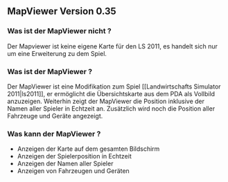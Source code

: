 ## MapViewer Version 0.35

### Was ist der MapViewer nicht ?
Der Mapviewer ist keine eigene Karte für den LS 2011, es handelt sich nur um eine Erweiterung zu dem Spiel.

### Was ist der MapViewer ?
Der MapViewer ist eine Modifikation zum Spiel [[Landwirtschafts Simulator 2011|ls2011]], er ermöglicht die Übersichtskarte aus dem PDA als Vollbild anzuzeigen. Weiterhin zeigt der MapViewer die Position inklusive der Namen aller Spieler in Echtzeit an.  Zusätzlich wird noch die Position aller Fahrzeuge und Geräte angezeigt.

### Was kann der MapViewer ?
+ Anzeigen der Karte auf dem gesamten Bildschirm
+ Anzeigen der Spielerposition in Echtzeit
+ Anzeigen der Namen aller Spieler
+ Anzeigen von Fahrzeugen und Geräten